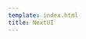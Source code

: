 ```yaml
---
template: index.html
title: NextUI
---
```


<!-- Note: mkdocs requires a blank line at the end of this markdown file for custom templates to work! -->
